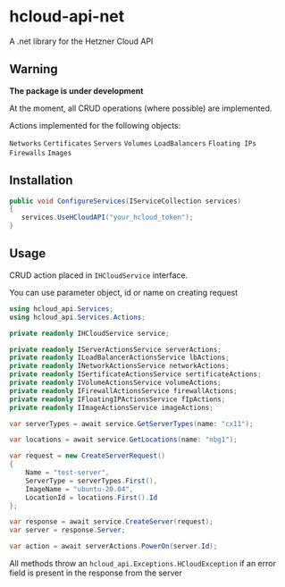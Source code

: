 # hcloud-api-net
A .net library for the Hetzner Cloud API

## Warning
__The package is under development__

At the moment, all CRUD operations (where possible) are implemented.

Actions implemented for the following objects:

`Networks`
`Certificates`
`Servers`
`Volumes`
`LoadBalancers`
`Floating IPs`
`Firewalls`
`Images`

## Installation

```C#
public void ConfigureServices(IServiceCollection services)
{
   services.UseHCloudAPI("your_hcloud_token");
}
```

## Usage

CRUD action placed in `IHCloudService` interface.

You can use parameter object, id or name on creating request

```C#
using hcloud_api.Services;
using hcloud_api.Services.Actions;

private readonly IHCloudService service;

private readonly IServerActionsService serverActions;
private readonly ILoadBalancerActionsService lbActions;
private readonly INetworkActionsService networkActions;
private readonly ISertificateActionsService sertificateActions;
private readonly IVolumeActionsService volumeActions;
private readonly IFirewallActionsService firewallActions;
private readonly IFloatingIPActionsService fIpActions;
private readonly IImageActionsService imageActions;

var serverTypes = await service.GetServerTypes(name: "cx11");

var locations = await service.GetLocations(name: "nbg1");

var request = new CreateServerRequest()
{
    Name = "test-server",
    ServerType = serverTypes.First(),
    ImageName = "ubuntu-20.04",
    LocationId = locations.First().Id
};

var response = await service.CreateServer(request);
var server = response.Server;

var action = await serverActions.PowerOn(server.Id);
```
All methods throw an `hcloud_api.Exceptions.HCloudException` if an error field is present in the response from the server
